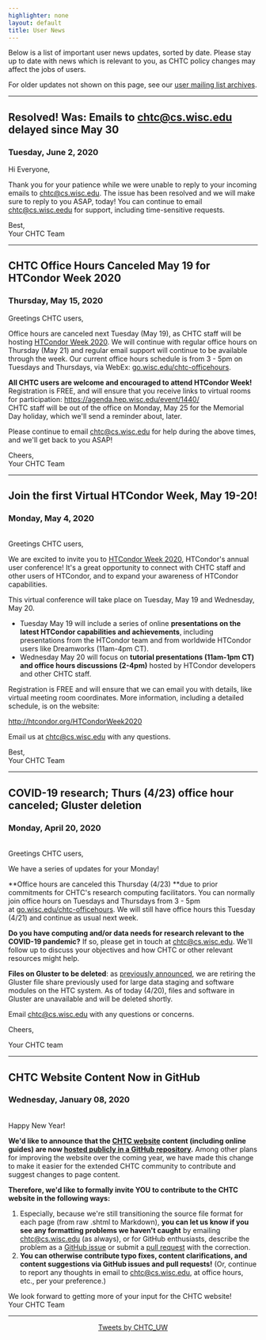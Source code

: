 ```yaml
---
highlighter: none
layout: default
title: User News
---
```


Below is a list of important user news updates, sorted by date. Please
stay up to date with news which is relevant to you, as CHTC policy
changes may affect the jobs of users.

For older updates not shown on this page, see our [user mailing list
archives](https://www-auth.cs.wisc.edu/lists/chtc-users/).

------------------------------------------------------------------------
## Resolved! Was: Emails to chtc@cs.wisc.edu delayed since May 30
### Tuesday, June 2, 2020
Hi Everyone,

Thank you for your patience while we were unable to reply to your incoming emails to
chtc@cs.wisc.edu. The issue has been resolved and we will make sure to reply to you ASAP, today! You
can continue to email chtc@cs.wisc.eedu for support, including time-sensitive requests.

Best,\
Your CHTC Team

------------------------------------------------------------------------
## CHTC Office Hours Canceled May 19 for HTCondor Week 2020
### Thursday, May 15, 2020
Greetings CHTC users,

Office hours are canceled next Tuesday (May 19), as CHTC staff will be hosting [HTCondor Week 2020](https://agenda.hep.wisc.edu/event/1440/). We will continue with regular office hours on Thursday (May 21) and regular email support will continue to be available through the week. Our current office hours schedule is from 3 - 5pm on Tuesdays and Thursdays, via WebEx: [go.wisc.edu/chtc-officehours](http://go.wisc.edu/chtc-officehours).

**All CHTC users are welcome and encouraged to attend HTCondor Week!**\
Registration is FREE, and will ensure that you receive links to virtual rooms for participation: <https://agenda.hep.wisc.edu/event/1440/>\
CHTC staff will be out of the office on Monday, May 25 for the Memorial Day holiday, which we'll send a reminder about, later.

Please continue to email <chtc@cs.wisc.edu> for help during the above times, and we'll get back to you ASAP!

Cheers,\
Your CHTC Team

------------------------------------------------------------------------
## Join the first Virtual HTCondor Week, May 19-20!
### Monday, May 4, 2020
<br/>
Greetings CHTC users,

We are excited to invite you to [HTCondor Week 2020](http://htcondor.org/HTCondorWeek2020), HTCondor's annual user conference! It's a great opportunity to connect with CHTC staff and other users of HTCondor, and to expand your awareness of HTCondor capabilities.

This virtual conference will take place on Tuesday, May 19 and Wednesday, May 20.

-   Tuesday May 19 will include a series of online **presentations on the latest HTCondor capabilities and achievements**, including presentations from the HTCondor team and from worldwide HTCondor users like Dreamworks (11am-4pm CT).
-   Wednesday May 20 will focus on **tutorial presentations (11am-1pm CT) and office hours discussions (2-4pm)** hosted by HTCondor developers and other CHTC staff.

Registration is FREE and will ensure that we can email you with details, like virtual meeting room coordinates. More information, including a detailed schedule, is on the website:

<http://htcondor.org/HTCondorWeek2020>

Email us at <chtc@cs.wisc.edu> with any questions.

Best,\
Your CHTC Team

------------------------------------------------------------------------
## COVID-19 research; Thurs (4/23) office hour canceled; Gluster deletion
### Monday, April 20, 2020
<br/>
Greetings CHTC users,

We have a series of updates for your Monday!

**Office hours are canceled this Thursday (4/23) **due to prior commitments for CHTC's research computing facilitators. You can normally join office hours on Tuesdays and Thursdays from 3 - 5pm at [go.wisc.edu/chtc-officehours](http://go.wisc.edu/chtc-officehours). We will still have office hours this Tuesday (4/21) and continue as usual next week.


**Do you have computing and/or data needs for research relevant to the COVID-19 pandemic?** If so, please get in touch at [chtc@cs.wisc.edu](mailto:chtc@cs.wisc.edu). We'll follow up to discuss your objectives and how CHTC or other relevant resources might help.

**Files on Gluster to be deleted**: as [previously announced](https://www-auth.cs.wisc.edu/lists/chtc-users/2020-March/msg00001.shtml), we are retiring the Gluster file share previously used for large data staging and software modules on the HTC system. As of today (4/20), files and software in Gluster are unavailable and will be deleted shortly.

Email [chtc@cs.wisc.edu](mailto:chtc@cs.wisc.edu) with any questions or concerns.

Cheers,

Your CHTC team

------------------------------------------------------------------------

## CHTC Website Content Now in GitHub
### Wednesday, January 08, 2020
<br/>
Happy New Year!


**We'd like to announce that the [CHTC website](http://chtc.cs.wisc.edu/) content (including online guides) are now [hosted publicly in a GitHub repository](https://github.com/CHTC/chtc-website-source).** Among other plans for improving the website over the coming year, we have made this change to make it easier for the extended CHTC community to contribute and suggest changes to page content.

**Therefore, we'd like to formally invite YOU to contribute to the CHTC website in the following ways:**

1. Especially, because we're still transitioning the source file format for each page (from raw .shtml to Markdown), **you can let us know if you see any formatting problems we haven't caught** by emailing [chtc@cs.wisc.edu](mailto:chtc@cs.wisc.edu) (as always), or for GitHub enthusiasts, describe the problem as a [GitHub issue](https://github.com/CHTC/chtc-website-source/issues) or submit a [pull request](https://github.com/CHTC/chtc-website-source/pulls) with the correction.
2. **You can otherwise contribute typo fixes, content clarifications, and content suggestions via GitHub issues and pull requests!** (Or, continue to report any thoughts in email to [chtc@cs.wisc.edu](mailto:chtc@cs.wisc.edu), at office hours, etc., per your preference.)

We look forward to getting more of your input for the CHTC website!  
Your CHTC Team


------------------------------------------------------------------------


<center><a class="twitter-timeline" data-width="800" data-height="500" data-theme="light" data-link-color="#2B7BB9" href="https://twitter.com/CHTC_UW?ref_src=twsrc%5Etfw">Tweets by CHTC_UW</a> <script async src="https://platform.twitter.com/widgets.js" charset="utf-8"></script></center>

